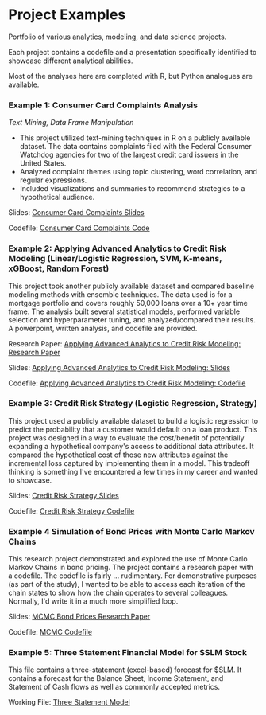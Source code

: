 # Project Examples
Portfolio of various analytics, modeling, and data science projects. 

Each project contains a codefile and a presentation specifically identified to showcase different analytical abilities. 

Most of the analyses here are completed with R, but Python analogues are available.

### Example 1: Consumer Card Complaints Analysis 
*Text Mining, Data Frame Manipulation*
- This project utilized text-mining techniques in R on a publicly available dataset. The data contains complaints filed with the Federal Consumer Watchdog agencies for two of the largest credit card issuers in the United States.
- Analyzed complaint themes using topic clustering, word correlation, and regular expressions.
- Included visualizations and summaries to recommend strategies to a hypothetical audience. 

Slides: [Consumer Card Complaints Slides](Consumer%20Card%20Complaints%20Analysis/complaints_slides.pdf)

Codefile: [Consumer Card Complaints Code](https://github.com/abech6565/project-examples/blob/main/Consumer%20Card%20Complaints%20Analysis/complaints_codefile.Rmd)

### Example 2: Applying Advanced Analytics to Credit Risk Modeling (Linear/Logistic Regression, SVM, K-means, xGBoost, Random Forest)
This project took another publicly available dataset and compared baseline modeling methods with ensemble techniques. The data used is for a mortgage portfolio and covers roughly 50,000 loans over a 10+ year time frame. The analysis built several statistical models, performed variable selection and hyperparameter tuning, and analyzed/compared their results. A powerpoint, written analysis, and codefile are provided.

Research Paper: [Applying Advanced Analytics to Credit Risk Modeling: Research Paper](https://github.com/abech6565/project-examples/blob/main/Credit%20Risk%20Modeling/Applying%20Advanced%20Analytics%20to%20Credit%20Risk%20Modeling.pdf)

Slides: [Applying Advanced Analytics to Credit Risk Modeling: Slides](https://github.com/abech6565/project-examples/blob/main/Credit%20Risk%20Modeling/Applying%20Advanced%20Analytics%20to%20Credit%20Risk%20Modeling_slides.pdf)

Codefile: [Applying Advanced Analytics to Credit Risk Modeling: Codefile](https://github.com/abech6565/project-examples/blob/main/Credit%20Risk%20Modeling/Applying%20Advanced%20Analytics%20to%20Credit%20Risk.R)

### Example 3: Credit Risk Strategy (Logistic Regression, Strategy)
This project used a publicly available dataset to build a logistic regression to predict the probability that a customer would default on a loan product. This project was designed in a way to evaluate the cost/benefit of potentially expanding a hypothetical company's access to additional data attributes. It compared the hypothetical cost of those new attributes against the incremental loss captured by implementing them in a model. This tradeoff thinking is something I've encountered a few times in my career and wanted to showcase.

Slides: [Credit Risk Strategy Slides](https://github.com/abech6565/project-examples/blob/main/Credit%20Risk%20Modeling/Strategy%20Example.pdf)

Codefile: [Credit Risk Strategy Codefile](https://github.com/abech6565/project-examples/blob/main/Credit%20Risk%20Modeling/Logistic_Overview.Rmd)

### Example 4 Simulation of Bond Prices with Monte Carlo Markov Chains 
This research project demonstrated and explored the use of Monte Carlo Markov Chains in bond pricing. The project contains a research paper with a codefile. The codefile is fairly ... rudimentary. For demonstrative purposes (as part of the study), I wanted to be able to access each iteration of the chain states to show how the chain operates to several colleagues. Normally, I'd write it in a much more simplified loop. 

Slides: [MCMC Bond Prices Research Paper](https://github.com/abech6565/project-examples/blob/main/Simulation%20of%20Bond%20Prices/Simulation%20of%20Bond%20Prices.pdf)

Codefile: [MCMC Codefile](https://github.com/abech6565/project-examples/blob/main/Simulation%20of%20Bond%20Prices/MCMC%20Simulation%20Bond%20Prices.R)

### Example 5: Three Statement Financial Model for $SLM Stock
This file contains a three-statement (excel-based) forecast for $SLM. It contains a forecast for the Balance Sheet, Income Statement, and Statement of Cash flows as well as commonly accepted metrics. 

Working File: [Three Statement Model](https://github.com/abech6565/project-examples/blob/main/Financial%20Modeling/SLM%20Three%20Statement%20Model.xlsx)

